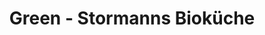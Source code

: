 ---
title: "Green - Stormanns Bioküche"
url: /augsburg/green-stormanns-biokueche/
shop: Feinkost
---